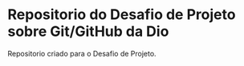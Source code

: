 # Repositorio do Desafio de Projeto sobre Git/GitHub da Dio
Repositorio criado para o Desafio de Projeto.
